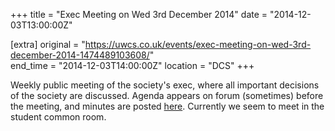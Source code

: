 +++
title = "Exec Meeting on Wed 3rd December 2014"
date = "2014-12-03T13:00:00Z"

[extra]
original = "https://uwcs.co.uk/events/exec-meeting-on-wed-3rd-december-2014-1474489103608/"    
end_time = "2014-12-03T14:00:00Z"
location = "DCS"
+++

Weekly public meeting of the society's exec, where all important decisions of the society are discussed. Agenda appears on forum (sometimes) before the meeting, and minutes are posted [here](https://uwcs.co.uk/minutes/1/). Currently we seem to meet in the student common room.

